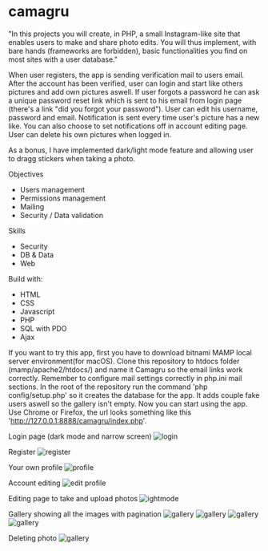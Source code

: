 # camagru

"In this projects you will create, in PHP, a small Instagram-like site
that enables users to make and share photo edits. You will thus implement, with bare hands (frameworks are forbidden),
basic functionalities you find on most sites with a user database."

When user registers, the app is sending verification mail to users email. After the account has been verified, user can login and start like others pictures and add own pictures aswell. 
If user forgots a password he can ask a unique password reset link which is sent to his email from login page (there's a link "did you forgot your password").
User can edit his username, password and email. Notification is sent every time user's picture has a new like. You can also choose to set notifications off in account editing page.
User can delete his own pictures when logged in.

As a bonus, I have implemented dark/light mode feature and allowing user to dragg stickers when taking a photo.

Objectives
- Users management
- Permissions management
- Mailing
- Security / Data validation

Skills
- Security
- DB & Data
- Web

Build with:
- HTML
- CSS
- Javascript
- PHP
- SQL with PDO
- Ajax

If you want to try this app, first you have to download bitnami MAMP local server environment(for macOS). Clone this repository to htdocs folder (mamp/apache2/htdocs/) and name it Camagru so the email links work correctly. Remember to configure mail settings correctly in php.ini mail sections. 
In the root of the repository run the command 'php config/setup.php' so it creates the database for the app. It adds couple fake users aswell so the gallery isn't empty.
Now you can start using the app. Use Chrome or Firefox, the url looks something like this 'http://127.0.0.1:8888/camagru/index.php'.

Login page (dark mode and narrow screen)
![login](screenshots/login.png)

Register
![register](screenshots/register.png)

Your own profile
![profile](screenshots/profile.png)

Account editing
![edit profile](screenshots/editing.png)

Editing page to take and upload photos
![ightmode](screenshots/snap.png)

Gallery showing all the images with pagination
![gallery](screenshots/gallery.png)
![gallery](screenshots/gallerymobile.png)
![gallery](screenshots/pagination.png)
![gallery](screenshots/gallerydark.png)

Deleting photo
![gallery](screenshots/delete.png)

